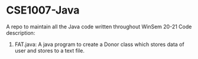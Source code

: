 # CSE1007-Java
A repo to maintain all the Java code written throughout WinSem 20-21
Code description:
1. FAT.java: A java program to create a Donor class which stores data of user and stores to a text file.
